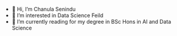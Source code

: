 - 👋 Hi, I’m Chanula Senindu
- 👀 I’m interested in Data Science Feild
- 🌱 I’m currently reading for my degree in BSc Hons in AI and Data Science



<!---
GACS2002/GACS2002 is a ✨ special ✨ repository because its `README.md` (this file) appears on your GitHub profile.
You can click the Preview link to take a look at your changes.
--->
